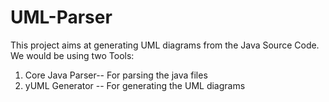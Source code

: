 # UML-Parser

This project aims at generating UML diagrams from the Java Source Code. We would be using two Tools:
1) Core Java Parser-- For parsing the java files
2) yUML Generator -- For generating the UML diagrams
